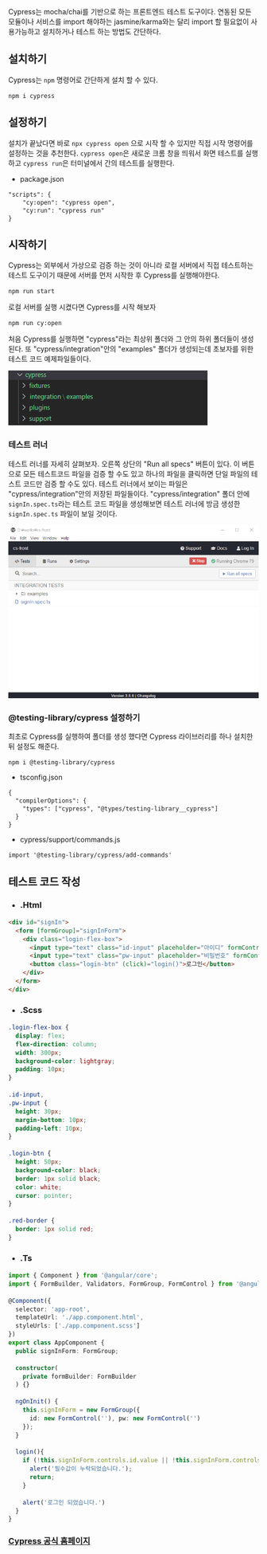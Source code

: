 Cypress는 mocha/chai를 기반으로 하는 프론트엔드 테스트 도구이다.
연동된 모든 모듈이나 서비스를 import 해야하는 jasmine/karma와는 달리 import 할 필요없이 사용가능하고 설치하거나 테스트 하는 방법도 간단하다.

## 설치하기 

Cypress는 `npm` 명령어로 간단하게 설치 할 수 있다.

```
npm i cypress
```

## 설정하기 

설치가 끝났다면 바로 `npx cypress open` 으로 시작 할 수 있지만 직접 시작 명령어를 설정하는 것을 추천한다.
`cypress open`은 새로운 크롬 창을 띄워서 화면 테스트를 실행하고 `cypress run`은 터미널에서 간의  테스트를 실행한다. 

* package.json
```
"scripts": {
    "cy:open": "cypress open",
    "cy:run": "cypress run"
}
```

## 시작하기

Cypress는 외부에서 가상으로 검증 하는 것이 아니라 로컬 서버에서 직접 테스트하는 테스트 도구이기 때문에 서버를 먼저 시작한 후 Cypress를 실행해야한다.

```
npm run start
```
로컬 서버를 실행 시켰다면 Cypress를 시작 해보자
```
npm run cy:open
```

처음 Cypress를 실행하면 "cypress"라는 최상위 폴더와 그 안의 하위 폴더들이 생성된다.
또 "cypress/integration"안의 "examples" 폴더가 생성되는데 초보자를 위한 테스트 코드 예제파일들이다.

![cypress_05.png](./src/assets/images/cypress_05.png)

### 테스트 러너
테스트 러너를 자세히 살펴보자.
오른쪽 상단의 "Run all specs" 버튼이 있다. 이 버튼으로 모든 테스트코드 파일을 검증 할 수도 있고 하나의 파일을 클릭하면 단일 파일의 테스트 코드만 검증 할 수도 있다. 
테스트 러너에서 보이는 파일은 "cypress/integration"안의 저장된 파일들이다.
"cypress/integration" 폴더 안에 `signIn.spec.ts`라는 테스트 코드 파일을 생성해보면 테스트 러너에 방금 생성한 `signIn.spec.ts` 파일이 보일 것이다.

![cypress_02.png](./src/assets/images/cypress_02.png)


### @testing-library/cypress 설정하기
최초로 Cypress를 실행하여 폴더를 생성 했다면  Cypress 라이브러리를 하나 설치한 뒤 설정도 해준다. 

```
npm i @testing-library/cypress
```
* tsconfig.json

```
{
  "compilerOptions": {
    "types": ["cypress", "@types/testing-library__cypress"]
  }
}
```

* cypress/support/commands.js
```
import '@testing-library/cypress/add-commands'
```

## 테스트 코드 작성
- ### .Html
``` html
<div id="signIn">
  <form [formGroup]="signInForm">
    <div class="login-flex-box">
      <input type="text" class="id-input" placeholder="아이디" formControlName="id" [ngClass]="{ 'red-border': !signInForm.controls.id.value }">
      <input type="text" class="pw-input" placeholder="비밀번호" formControlName="pw" [ngClass]="{ 'red-border': !signInForm.controls.pw.value }">
      <button class="login-btn" (click)="login()">로그인</button>
    </div>
  </form>
</div>
```

- ### .Scss
``` scss
.login-flex-box {
  display: flex;
  flex-direction: column;
  width: 300px;
  background-color: lightgray;
  padding: 10px;
}

.id-input,
.pw-input {
  height: 30px;
  margin-bottom: 10px;
  padding-left: 10px;
}

.login-btn {
  height: 50px;
  background-color: black;
  border: 1px solid black;
  color: white;
  cursor: pointer;
}

.red-border {
  border: 1px solid red;
}
```
- ### .Ts
``` typescript
import { Component } from '@angular/core';
import { FormBuilder, Validators, FormGroup, FormControl } from '@angular/forms';

@Component({
  selector: 'app-root',
  templateUrl: './app.component.html',
  styleUrls: ['./app.component.scss']
})
export class AppComponent {
  public signInForm: FormGroup;

  constructor(
    private formBuilder: FormBuilder
  ) {}

  ngOnInit() {
    this.signInForm = new FormGroup({
      id: new FormControl(''), pw: new FormControl('')
    });
  }

  login(){
    if (!this.signInForm.controls.id.value || !this.signInForm.controls.pw.value) {
      alert('필수값이 누락되었습니다.');
      return;
    }

    alert('로그인 되었습니다.')
  }
}
```
### [Cypress 공식 홈페이지](https://www.cypress.io/)